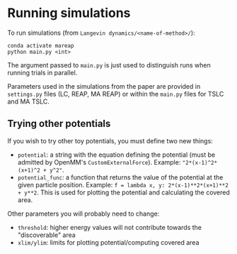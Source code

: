 # Running simulations
To run simulations (from `Langevin dynamics/<name-of-method>/`):

```
conda activate mareap
python main.py <int>
```

The argument passed to `main.py` is just used to distinguish runs when running trials in parallel.

Parameters used in the simulations from the paper are provided in `settings.py` files (LC, REAP, MA REAP) or within the `main.py` files for TSLC and MA TSLC.

## Trying other potentials
If you wish to try other toy potentials, you must define two new things:
- `potential`: a string with the equation defining the potential (must be admitted by OpenMM's `CustomExternalForce`). Example: `"2*(x-1)^2*(x+1)^2 + y^2"`.
- `potential_func`: a function that returns the value of the potential at the given particle position. Example: `f = lambda x, y: 2*(x-1)**2*(x+1)**2 + y**2`. This is used for plotting the potential and calculating the covered area.

Other parameters you will probably need to change:
- `threshold`: higher energy values will not contribute towards the "discoverable" area
- `xlim/ylim`: limits for plotting potential/computing covered area